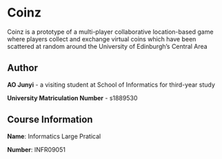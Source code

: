 # Coinz
Coinz is a prototype of a multi-player collaborative location-based game where
players collect and exchange virtual coins which have been scattered at random around
the University of Edinburgh’s Central Area

## Author
**AO Junyi** - a visiting student at School of Informatics for third-year study

**University Matriculation Number** - s1889530

## Course Information
**Name**: Informatics Large Pratical

**Number**: INFR09051
